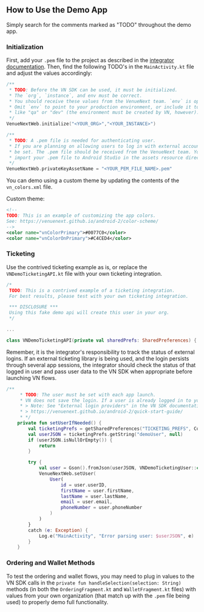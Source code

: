 ## How to Use the Demo App
Simply search for the comments marked as "TODO" throughout the demo app.

### Initialization
First, add your `.pem` file to the project as described in the [integrator documentation](https://venuenext.github.io/android-2/quick-start-guide/). Then, find the following TODO's in the `MainActivity.kt` file and adjust the values accordingly:

```kotlin
/**
 * TODO: Before the VN SDK can be used, it must be initialized.
 * The `org`, `instance`, and env must be correct.
 * You should receive these values from the VenueNext team. `env` is optional.
 * Omit `env` to point to your production environment, or include it to point to other environments,
 * like "qa" or "dev" (the environment must be created by VN, however).
 */
VenueNextWeb.initialize("<YOUR_ORG>","<YOUR_INSTANCE>")
```

```kotlin
/**
 * TODO: A .pem file is needed for authenticating user.
 * If you are planning on allowing users to log in with external accounts, the .pem file must
 * be set. The .pem file should be received from the VenueNext team. You will also need to
 * import your .pem file to Android Studio in the assets resource directory.
 */
VenueNextWeb.privateKeyAssetName = "<YOUR_PEM_FILE_NAME>.pem"
```

You can demo using a custom theme by updating the contents of the `vn_colors.xml` file.

Custom theme:
```xml
<!--
TODO: This is an example of customizing the app colors.
See: https://venuenext.github.io/android-2/color-scheme/
-->
<color name="vnColorPrimary">#0077C0</color>
<color name="vnColorOnPrimary">#C4CED4</color>
```

### Ticketing
Use the contrived ticketing example as is, or replace the `VNDemoTicketingAPI.kt` file with your own ticketing integration.
```kotlin
/*
 TODO: This is a contrived example of a ticketing integration.
 For best results, please test with your own ticketing integration.

 *** DISCLOSURE ***
 Using this fake demo api will create this user in your org.
 */

...

class VNDemoTicketingAPI(private val sharedPrefs: SharedPreferences) {...}
```

Remember, it is the integrator's responsibility to track the status of external logins. If an external ticketing library is being used, and the login persists through several app sessions, the integrator should check the status of that logged in user and pass user data to the VN SDK when appropriate before launching VN flows.

```kotlin
/**
     * TODO: The user must be set with each app launch.
     * VN does not save the login. If a user is already logged in to your app, don't forget set the VN User. You can experiment with this fake user and contrived ticketing API, or implement your own ticketing integration here.
     * > Note: See "External login providers" in the VN SDK documentation for more info on supported providers.
     * > https://venuenext.github.io/android-2/quick-start-guide/
     * */
    private fun setUserIfNeeded() {
        val ticketingPrefs = getSharedPreferences("TICKETING_PREFS", Context.MODE_PRIVATE)
        val userJSON = ticketingPrefs.getString("demoUser", null)
        if (userJSON.isNullOrEmpty()) {
            return
        }

        try {
            val user = Gson().fromJson(userJSON, VNDemoTicketingUser::class.java)
            VenueNextWeb.setUser(
                User(
                    id = user.userID,
                    firstName = user.firstName,
                    lastName = user.lastName,
                    email = user.email,
                    phoneNumber = user.phoneNumber
                )
            )
        }
        catch (e: Exception) {
            Log.e("MainActivity", "Error parsing user: $userJSON", e)
        }
    }
```

### Ordering and Wallet Methods
To test the ordering and wallet flows, you may need to plug in values to the VN SDK calls in the `private fun handleSelection(selection: String)` methods (in both the `OrderingFragment.kt` and `WalletFragment.kt` files) with values from your own organization (that match up with the `.pem` file being used) to properly demo full functionality.
